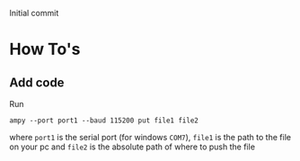 Initial commit
# How To's
## Add code
Run
```PS1
ampy --port port1 --baud 115200 put file1 file2
```
where `port1` is the serial port (for windows `COM7`), `file1` is the path to the file on your pc and `file2` is the absolute path of where to push the file
